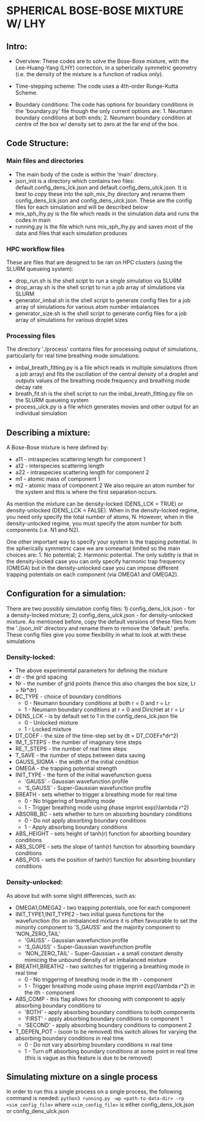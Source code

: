 # SPHERICAL BOSE-BOSE MIXTURE W/ LHY #

## Intro:
* Overview: These codes are to solve the Bose-Bose mixture, with the Lee-Huang-Yang (LHY) correction, in a spherically symmetric geometry (i.e. the density of the mixture is a function of radius only).

* Time-stepping scheme: The code uses a 4th-order Runge-Kutta Scheme.

* Boundary conditions: The code has options for boundary conditions in the 'boundary.py' file though the only current options are: 1. Neumann boundary conditions at both ends; 2. Neumann boundary condition at centre of the box w/ density set to zero at the far end of the box.

## Code Structure:
### Main files and directories
* The main body of the code is within the 'main' directory.
* json_init is a directory which contains two files: default.config_dens_lck.json and default.config_dens_ulck.json. It is best to copy these into the sph_mix_lhy directory and rename them config_dens_lck.json and config_dens_ulck.json. These are the config files for each simulation and will be described below
* mix_sph_lhy.py is the file which reads in the simulation data and runs the codes in main
* running.py is the file which runs mix_sph_lhy.py and saves most of the data and files that each simulation produces
### HPC workflow files
These are files that are designed to be ran on HPC clusters (using the SLURM queueing system):
* drop_run.sh is the shell scipt to run a single simulation via SLURM
* drop_array.sh is the shell script to run a job array of simulations via SLURM
* generator_imbal.sh is the shell script to generate config files for a job array of simulations for various atom number imbalances
* generator_size.sh is the shell script to generate config files for a job array of simulations for various droplet sizes
### Processing files
The directory './process' contains files for processing output of simulations, particularly for real time breathing mode simulations:
* imbal_breath_fitting.py is a file which reads in multiple simulations (from a job array) and fits the oscillation of the central density of a droplet and outputs values of the breathing mode frequency and breathing mode decay rate
* breath_fit.sh is the shell script to run the imbal_breath_fitting.py file on the SLURM queueing system
* process_ulck.py is a file which generates movies and other output for an individual simulation

## Describing a mixture:
A Bose-Bose mixture is here defined by:
* a11 - intraspecies scattering length for component 1
* a12 - interspecies scattering length
* a22 - intraspecies scattering length for component 2
* m1 - atomic mass of component 1
* m2 - atomic mass of component 2
We also require an atom number for the system and this is where the first separation occurs. 

As mention the mixture can be density-locked (DENS_LCK = TRUE) or density-unlocked (DENS_LCK = FALSE). When in the density-locked regime, you need only specify the total number of atoms, N. However, when in the density-unlocked regime, you must specify the atom number for both components (i.e. N1 and N2).

One other important way to specify your system is the trapping potential. In the spherically symmetric case we are somewhat limited so the main choices are: 1. No potential; 2. Harmonic potential. The only subtlty is that in the density-locked case you can only specify harmonic trap frequency (OMEGA) but in the density-unlocked case you can impose different trapping potentials on each component (via OMEGA1 and OMEGA2).

## Configuration for a simulation:
There are two possibly simulation config files: 1) config_dens_lck.json - for a density-locked mixture; 2) config_dens_ulck.json - for density-unlocked mixture. As mentioned before, copy the default versions of these files from the './json_init' directory and rename them to remove the 'default.' prefix. These config files give you some flexibility in what to look at with these simulations
### Density-locked:
* The above experimental parameters for defining the mixture
* dr - the grid spacing
* Nr - the number of grid points (hence this also changes the box size, Lr = Nr\*dr)
* BC_TYPE - choice of boundary conditions
    * 0 - Neumann boundary conditions at both r = 0 and r = Lr
    * 1 - Neumann boundary conditions at r = 0 and Dirichlet at r = Lr
* DENS_LCK - is by default set to 1 in the config_dens_lck.json file
    * 0 - Unlocked mixture
    * 1 - Locked mixture
* DT_COEF - the size of the time-step set by dt = DT_COEFx\*dr^2)
* IM_T_STEPS - the number of imaginary time steps
* RE_T_STEPS - the number of real time steps
* T_SAVE - the number of steps between data saving
* GAUSS_SIGMA - the width of the initial condition
* OMEGA - the trapping potential strength
* INIT_TYPE - the form of the initial wavefunction guess
    * 'GAUSS' - Gaussian wavefunction profile
    * 'S_GAUSS' - Super-Gaussian wavefunction profile
* BREATH - sets whether to trigger a breathing mode for real time
    * 0 - No triggering of breathing mode
    * 1 - Trigger breathing mode using phase imprint exp(i\lambda r^2)
* ABSORB_BC - sets whether to turn on absorbing boundary conditions
    * 0 - Do not apply absorbing boundary conditions
    * 1 - Apply absorbing boundary conditions
* ABS_HEIGHT - sets height of tanh(r) function for absorbing boundary conditions
* ABS_SLOPE - sets the slope of tanh(r) function for absorbing boundary conditions
* ABS_POS - sets the position of tanh(r) function for absorbing boundary conditions
### Density-unlocked:
As above but with some slight differences, such as:
* OMEGA1,OMEGA2 - two trapping potentials, one for each component 
* INIT_TYPE1,INIT_TYPE2 - two initial guess functions for the wavefunction (for an imbalanced mixture it is often favourable to set the minority component to 'S_GAUSS' and the majority component to 'NON_ZERO_TAIL'
    * 'GAUSS' - Gaussian wavefunction profile
    * 'S_GAUSS' - Super-Gaussian wavefunction profile
    * 'NON_ZERO_TAIL' - Super-Gaussian + a small constant density mimicing the unbound density of an imbalanced mixture
* BREATH1,BREATH2 - two switches for triggering a breathing mode in real time
    * 0 - No triggering of breathing mode in the ith - component
    * 1 - Trigger breathing mode using phase imprint exp(i\lambda r^2) in the ith - component
* ABS_COMP - this flag allows for choosing with component to apply absorbing boundary conditions to
    * 'BOTH' - apply absorbing boundary conditions to both components
    * 'FIRST' - apply absorbing boundary conditions to component 1
    * 'SECOND' - apply absorbing boundary conditions to component 2
* T_DEPEN_POT - (soon to be removed) this switch allows for varying the absorbing boundary conditions in real time
    * 0 - Do not vary absorbing boundary conditions in real time
    * 1 - Turn off absorbing boundary conditions at some point in real time (this is vague as this feature is due to be removed)

## Simulating mixture on a single process
In order to run this a single process on a single process, the following command is needed:
`python3 running.py -wp <path-to-data-dir> -rp <sim_config_file>`
where `<sim_config_file>` is either config_dens_lck.json or config_dens_ulck.json 
